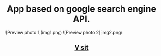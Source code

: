 <h1 align="center">App based on google search engine API.</h1>
![Preview photo 1](img1.png)
![Preview photo 2](img2.png)
<div align="center">
</div>

<h2 align="center"><a href="https://minigoogle.vercel.app">Visit</a></h2>

